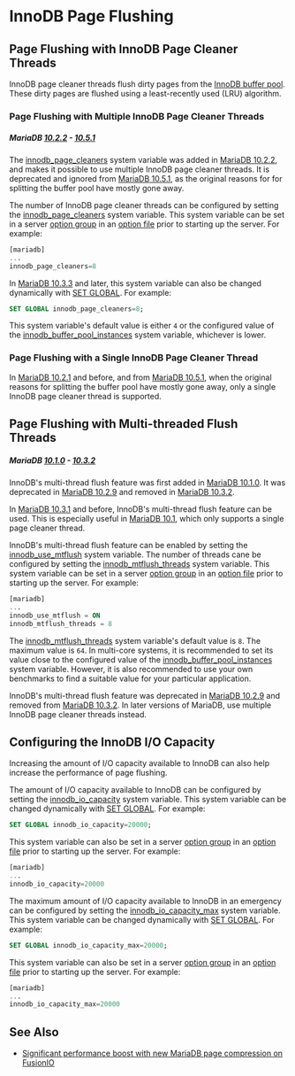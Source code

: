# InnoDB Page Flushing

## Page Flushing with InnoDB Page Cleaner Threads

InnoDB page cleaner threads flush dirty pages from the [InnoDB buffer pool](/columns-storage-engines-and-plugins/storage-engines/innodb/innodb-buffer-pool/). These dirty pages are flushed using a least-recently used (LRU) algorithm.

### Page Flushing with Multiple InnoDB Page Cleaner Threads

##### MariaDB [10.2.2](/kb/en/mariadb-1022-release-notes/) - [10.5.1](/kb/en/mariadb-1051-release-notes/)

The [innodb_page_cleaners](/kb/en/innodb-system-variables/#innodb_page_cleaners) system variable was added in [MariaDB 10.2.2](/kb/en/mariadb-1022-release-notes/), and makes it possible to use multiple InnoDB page cleaner threads. It is deprecated and ignored from [MariaDB 10.5.1](/kb/en/mariadb-1051-release-notes/), as the original reasons for for splitting the buffer pool have mostly gone away.

The number of InnoDB page cleaner threads can be configured by setting the [innodb_page_cleaners](/kb/en/innodb-system-variables/#innodb_page_cleaners) system variable. This system variable can be set in a server [option group](/kb/en/configuring-mariadb-with-option-files/#option-groups) in an [option file](/mariadb-administration/getting-installing-and-upgrading-mariadb/configuring-mariadb-with-option-files/) prior to starting up the server. For example:

```sql
[mariadb]
...
innodb_page_cleaners=8
```

In [MariaDB 10.3.3](/kb/en/mariadb-1033-release-notes/) and later, this system variable can also be changed dynamically with [SET GLOBAL](/kb/en/set/#global-session). For example:

```sql
SET GLOBAL innodb_page_cleaners=8;
```

This system variable's default value is either `4` or the configured value of the [innodb_buffer_pool_instances](/kb/en/innodb-system-variables/#innodb_buffer_pool_instances) system variable, whichever is lower.

### Page Flushing with a Single InnoDB Page Cleaner Thread

In [MariaDB 10.2.1](/kb/en/mariadb-1021-release-notes/) and before, and from [MariaDB 10.5.1](/kb/en/mariadb-1051-release-notes/), when the original reasons for splitting the buffer pool have mostly gone away, only a single InnoDB page cleaner thread is supported.

## Page Flushing with Multi-threaded Flush Threads

##### MariaDB [10.1.0](/kb/en/mariadb-1010-release-notes/) - [10.3.2](/kb/en/mariadb-1032-release-notes/)

InnoDB's multi-thread flush feature was first added in [MariaDB 10.1.0](/kb/en/mariadb-1010-release-notes/). It was deprecated in [MariaDB 10.2.9](/kb/en/mariadb-1029-release-notes/) and removed in [MariaDB 10.3.2](/kb/en/mariadb-1032-release-notes/).

In [MariaDB 10.3.1](/kb/en/mariadb-1031-release-notes/) and before, InnoDB's multi-thread flush feature can be used. This is especially useful in [MariaDB 10.1](/kb/en/what-is-mariadb-101/), which only supports a single page cleaner thread.

InnoDB's multi-thread flush feature can be enabled by setting the [innodb_use_mtflush](/kb/en/innodb-system-variables/#innodb_use_mtflush) system variable. The number of threads cane be configured by setting the [innodb_mtflush_threads](/kb/en/innodb-system-variables/#innodb_mtflush_threads) system variable. This system variable can be set in a server [option group](/kb/en/configuring-mariadb-with-option-files/#option-groups) in an [option file](/mariadb-administration/getting-installing-and-upgrading-mariadb/configuring-mariadb-with-option-files/) prior to starting up the server. For example:

```sql
[mariadb]
...
innodb_use_mtflush = ON
innodb_mtflush_threads = 8
```

The [innodb_mtflush_threads](/kb/en/innodb-system-variables/#innodb_mtflush_threads) system variable's default value is `8`. The maximum value is `64`.  In multi-core systems, it is recommended to set its value close to the configured value of the [innodb_buffer_pool_instances](/kb/en/innodb-system-variables/#innodb_buffer_pool_instances) system variable. However, it is also recommended to use your own benchmarks to find a suitable value for your particular application.

InnoDB's multi-thread flush feature was deprecated in [MariaDB 10.2.9](/kb/en/mariadb-1029-release-notes/) and removed from [MariaDB 10.3.2](/kb/en/mariadb-1032-release-notes/). In later versions of MariaDB, use multiple InnoDB page cleaner threads instead.

## Configuring the InnoDB I/O Capacity

Increasing the amount of I/O capacity available to InnoDB can also help increase the performance of page flushing.

The amount of I/O capacity available to InnoDB can be configured by setting the [innodb_io_capacity](/kb/en/innodb-system-variables/#innodb_io_capacity) system variable. This system variable can be changed dynamically with [SET GLOBAL](/kb/en/set/#global-session). For example:

```sql
SET GLOBAL innodb_io_capacity=20000;
```

This system variable can also be set in a server [option group](/kb/en/configuring-mariadb-with-option-files/#option-groups) in an [option file](/mariadb-administration/getting-installing-and-upgrading-mariadb/configuring-mariadb-with-option-files/) prior to starting up the server. For example:

```sql
[mariadb]
...
innodb_io_capacity=20000
```

The maximum amount of I/O capacity available to InnoDB in an emergency can be configured by setting the [innodb_io_capacity_max](/kb/en/innodb-system-variables/#innodb_io_capacity_max) system variable. This system variable can be changed dynamically with [SET GLOBAL](/kb/en/set/#global-session). For example:

```sql
SET GLOBAL innodb_io_capacity_max=20000;
```

This system variable can also be set in a server [option group](/kb/en/configuring-mariadb-with-option-files/#option-groups) in an [option file](/mariadb-administration/getting-installing-and-upgrading-mariadb/configuring-mariadb-with-option-files/) prior to starting up the server. For example:

```sql
[mariadb]
...
innodb_io_capacity_max=20000
```

## See Also

- [Significant performance boost with new MariaDB page compression on FusionIO](https://blog.mariadb.org/significant-performance-boost-with-new-mariadb-page-compression-on-fusionio/)